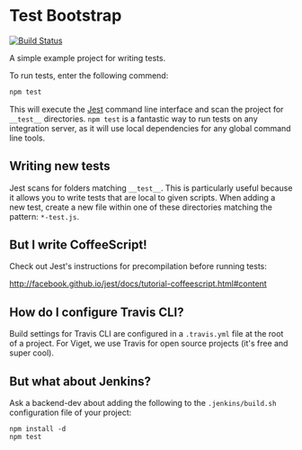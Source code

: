 # Test Bootstrap

[![Build Status](https://travis-ci.org/vigetlabs/test-bootstrap.png?branch=master)](https://travis-ci.org/vigetlabs/test-bootstrap)

A simple example project for writing tests.

To run tests, enter the following commend:

```javascript
npm test
```

This will execute the [Jest](http://facebook.github.io/jest/) command line interface and scan the project for `__test__` directories. `npm test` is a fantastic way to run tests on any integration server, as it will use local dependencies for any global command line tools.

## Writing new tests

Jest scans for folders matching `__test__`. This is particularly useful because it allows you to write tests that are local to given scripts. When adding a new test, create a new file within one of these directories matching the pattern: `*-test.js`.

## But I write CoffeeScript!

Check out Jest's instructions for precompilation before running tests:

http://facebook.github.io/jest/docs/tutorial-coffeescript.html#content

## How do I configure Travis CLI?

Build settings for Travis CLI are configured in a `.travis.yml` file at the root of a project. For Viget, we use Travis for open source projects (it's free and super cool).

## But what about Jenkins?

Ask a backend-dev about adding the following to the `.jenkins/build.sh` configuration file of your project:

```
npm install -d
npm test
```
